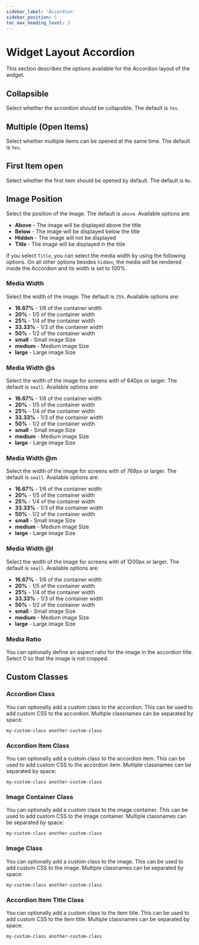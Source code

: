 ```yaml
---
sidebar_label: 'Accordion'
sidebar_position: 5
toc_max_heading_level: 3
---
```


# Widget Layout Accordion

This section describes the options available for the Accordion layout of the widget.

## Collapsible

Select whether the accordion should be collapsible. The default is ``Yes``.

## Multiple (Open Items)

Select whether multiple items can be opened at the same time. The default is ``Yes``.

## First Item open

Select whether the first item should be opened by default. The default is ``No``.

## Image Position

Select the position of the image. The default is ``above``. Available options are:

- **Above** - The image will be displayed above the title
- **Below** - The image will be displayed below the title
- **Hidden** - The image will not be displayed
- **Title** - The image will be displayed in the title

If you select ``Title``, you can select the media width by using the following options. On all other options
besides ``hidden``, the media
will be rendered inside the Accordion and its width is set to 100%.

### Media Width

Select the width of the image. The default is ``25%``. Available options are:

- **16.67%** - 1/6 of the container width
- **20%** - 1/5 of the container width
- **25%** - 1/4 of the container width
- **33.33%** - 1/3 of the container width
- **50%** - 1/2 of the container width
- **small** - Small image Size
- **medium** - Medium image Size
- **large** - Large image Size

### Media Width @s

Select the width of the image for screens with of 640px or larger. The default is ``small``. Available options are:

- **16.67%** - 1/6 of the container width
- **20%** - 1/5 of the container width
- **25%** - 1/4 of the container width
- **33.33%** - 1/3 of the container width
- **50%** - 1/2 of the container width
- **small** - Small image Size
- **medium** - Medium image Size
- **large** - Large image Size

### Media Width @m

Select the width of the image for screens with of 768px or larger. The default is ``small``. Available options are:

- **16.67%** - 1/6 of the container width
- **20%** - 1/5 of the container width
- **25%** - 1/4 of the container width
- **33.33%** - 1/3 of the container width
- **50%** - 1/2 of the container width
- **small** - Small image Size
- **medium** - Medium image Size
- **large** - Large image Size

### Media Width @l

Select the width of the image for screens with of 1200px or larger. The default is ``small``. Available options are:

- **16.67%** - 1/6 of the container width
- **20%** - 1/5 of the container width
- **25%** - 1/4 of the container width
- **33.33%** - 1/3 of the container width
- **50%** - 1/2 of the container width
- **small** - Small image Size
- **medium** - Medium image Size
- **large** - Large image Size

### Media Ratio

You can optionally define an aspect ratio for the image in the accordion title. Select 0 so that the image is not
cropped.

## Custom Classes

### Accordion Class

You can optionally add a custom class to the accordion. This can be used to add custom CSS to the accordion.
Multiple classnames can be separated by space:

```
my-custom-class another-custom-class
```

### Accordion Item Class

You can optionally add a custom class to the accordion item. This can be used to add custom CSS to the accordion item.
Multiple classnames can be separated by space:

```
my-custom-class another-custom-class
```

### Image Container Class

You can optionally add a custom class to the image container. This can be used to add custom CSS to the image container.
Multiple classnames can be separated by space:

```
my-custom-class another-custom-class
```

### Image Class

You can optionally add a custom class to the image. This can be used to add custom CSS to the image. Multiple classnames
can be separated by space:

```
my-custom-class another-custom-class
```

### Accordion Item Title Class

You can optionally add a custom class to the item title. This can be used to add custom CSS to the item title. Multiple
classnames can be separated by space:

```
my-custom-class another-custom-class
```



